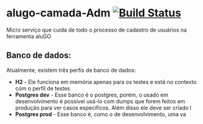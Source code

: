 # alugo-camada-Adm [![Build Status](https://travis-ci.org/onlycoders-ifsp/alugo-camada-Adm.svg?branch=master)](https://travis-ci.org/onlycoders-ifsp/alugo-camada-Adm)
Micro serviço que cuida de todo o processo de cadastro de usuários na ferramenta aluGO

## Banco de dados:
Atualmente, existem três perfis de banco de dados: 

*  **H2** - Ele funciona em memória apenas para os testes e está no contexto com o perfil de testes
*  **Postgres dev** - Esse banco é o postgres, porém, o usado em desenvolvimento é possível usá-lo com dumps que forem feitos em produção para ver casos específicos. Além disso ele deve ser criado l 
*  **Postgres prod** - Esse banco é, como o de desenvolvimento, uma va

